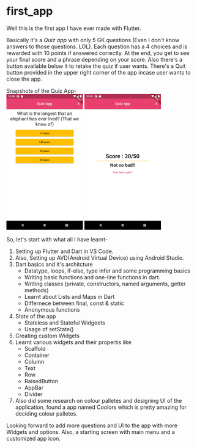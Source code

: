 # first_app
Well this is the first app I have ever made with Flutter.

Basically it's a *Quiz app* with only 5 GK questions (Even I don't know answers to those questions. LOL). 
Each question has a 4 choices and is rewarded with 10 points if answered correctly. 
At the end, you get to see your final score and a phrase depending on your score. 
Also there's a button available below it to retake the quiz if user wants.
There's a Quit button provided in the upper right corner of the app incase user wants to close the app.

Snapshots of the Quiz App-
<br>
<img src="https://github.com/SunnyBun-ny/first_app/blob/master/Screenshots/homeScreen.png" width="200" >
<img src="https://github.com/SunnyBun-ny/first_app/blob/master/Screenshots/finalScreen.png" width="200" >

So, let's start with what all I have learnt-
1) Setting up Flutter and Dart in VS Code. 
2) Also, Setting up AVD(Android Virtual Device) using Android Studio.
3) Dart basics and it's architcture
    * Datatype, loops, if-else, type infer and some programming basics
    * Writing basic functions and one-line functions in dart.
    * Writing classes (private, constructors, named arguments, getter methods)
    * Learnt about Lists and Maps in Dart
    * Differnece between final, const & static
    * Anonymous functions
4) State of the app
    * Stateless and Stateful Widgeets
    * Usage of setState()
5) Creating custom Widgets
6) Learnt various widgets and their propertis like
    * Scaffold
    * Container
    * Column
    * Text
    * Row
    * RaisedButton
    * AppBar
    * Divider
7) Also did some research on colour palletes and designing UI of the application, found a app named Coolors which is pretty amazing for deciding colour palletes.

Looking forward to add more questions and UI to the app with more Widgets and options.
Also, a starting screen with main menu and a customized app icon.



